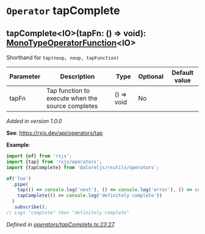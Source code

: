 # `Operator` tapComplete

## tapComplete\<IO>(tapFn: () => void): [MonoTypeOperatorFunction](https://rxjs.dev/api/index/interface/MonoTypeOperatorFunction)\<IO>

Shorthand for <code>tap(noop, noop, tapFunction)</code>

| **Parameter** | **Description** | **Type** | **Optional** | **Default value** |
|---------------|-----------------|----------|--------------|-------------------|
| tapFn | Tap function to execute when the source completes | <span>() => void</span> | No |  |

*Added in version 1.0.0*

**See**: https://rxjs.dev/api/operators/tap

**Example**:
```typescript
import {of} from 'rxjs';
import {tap} from 'rxjs/operators';
import {tapComplete} from '@aloreljs/rxutils/operators';

of('foo')
  .pipe(
    tap(() => console.log('next'), () => console.log('error'), () => console.log('complete')),
    tapComplete(() => console.log('definitely complete'))
  )
  .subscribe();
// Logs "complete" then "definitely complete"
```

*Defined in [operators/tapComplete.ts:23:27](https://github.com/Alorel/rxutils/blob/c49eecf/src/operators/tapComplete.ts#L23).*